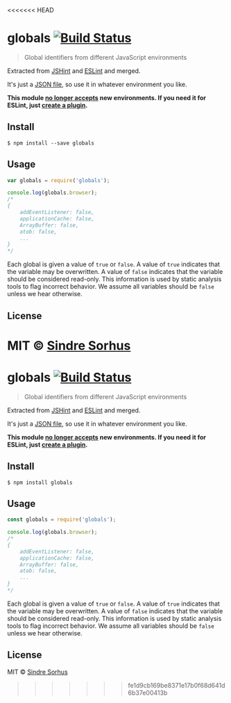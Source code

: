 <<<<<<< HEAD
# globals [![Build Status](https://travis-ci.org/sindresorhus/globals.svg?branch=master)](https://travis-ci.org/sindresorhus/globals)

> Global identifiers from different JavaScript environments

Extracted from [JSHint](https://github.com/jshint/jshint/blob/3a8efa979dbb157bfb5c10b5826603a55a33b9ad/src/vars.js) and [ESLint](https://github.com/eslint/eslint/blob/b648406218f8a2d7302b98f5565e23199f44eb31/conf/environments.json) and merged.

It's just a [JSON file](globals.json), so use it in whatever environment you like.

**This module [no longer accepts](https://github.com/sindresorhus/globals/issues/82) new environments. If you need it for ESLint, just [create a plugin](http://eslint.org/docs/developer-guide/working-with-plugins#environments-in-plugins).**


## Install

```
$ npm install --save globals
```


## Usage

```js
var globals = require('globals');

console.log(globals.browser);
/*
{
	addEventListener: false,
	applicationCache: false,
	ArrayBuffer: false,
	atob: false,
	...
}
*/
```

Each global is given a value of `true` or `false`. A value of `true` indicates that the variable may be overwritten. A value of `false` indicates that the variable should be considered read-only. This information is used by static analysis tools to flag incorrect behavior. We assume all variables should be `false` unless we hear otherwise.


## License

MIT © [Sindre Sorhus](http://sindresorhus.com)
=======
# globals [![Build Status](https://travis-ci.org/sindresorhus/globals.svg?branch=master)](https://travis-ci.org/sindresorhus/globals)

> Global identifiers from different JavaScript environments

Extracted from [JSHint](https://github.com/jshint/jshint/blob/3a8efa979dbb157bfb5c10b5826603a55a33b9ad/src/vars.js) and [ESLint](https://github.com/eslint/eslint/blob/b648406218f8a2d7302b98f5565e23199f44eb31/conf/environments.json) and merged.

It's just a [JSON file](globals.json), so use it in whatever environment you like.

**This module [no longer accepts](https://github.com/sindresorhus/globals/issues/82) new environments. If you need it for ESLint, just [create a plugin](http://eslint.org/docs/developer-guide/working-with-plugins#environments-in-plugins).**


## Install

```
$ npm install globals
```


## Usage

```js
const globals = require('globals');

console.log(globals.browser);
/*
{
	addEventListener: false,
	applicationCache: false,
	ArrayBuffer: false,
	atob: false,
	...
}
*/
```

Each global is given a value of `true` or `false`. A value of `true` indicates that the variable may be overwritten. A value of `false` indicates that the variable should be considered read-only. This information is used by static analysis tools to flag incorrect behavior. We assume all variables should be `false` unless we hear otherwise.


## License

MIT © [Sindre Sorhus](https://sindresorhus.com)
>>>>>>> fe1d9cb169be8371e17b0f68d641d6b37e00413b
